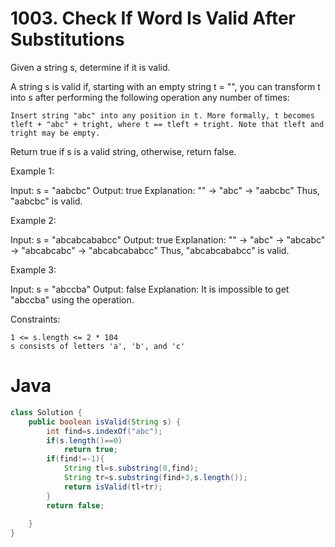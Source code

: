 # 1003. Check If Word Is Valid After Substitutions

Given a string s, determine if it is valid.

A string s is valid if, starting with an empty string t = "", you can transform t into s after performing the following operation any number of times:

    Insert string "abc" into any position in t. More formally, t becomes tleft + "abc" + tright, where t == tleft + tright. Note that tleft and tright may be empty.

Return true if s is a valid string, otherwise, return false.

 

Example 1:

Input: s = "aabcbc"
Output: true
Explanation:
"" -> "abc" -> "aabcbc"
Thus, "aabcbc" is valid.

Example 2:

Input: s = "abcabcababcc"
Output: true
Explanation:
"" -> "abc" -> "abcabc" -> "abcabcabc" -> "abcabcababcc"
Thus, "abcabcababcc" is valid.

Example 3:

Input: s = "abccba"
Output: false
Explanation: It is impossible to get "abccba" using the operation.

 

Constraints:

    1 <= s.length <= 2 * 104
    s consists of letters 'a', 'b', and 'c'

# Java
```java
class Solution {
    public boolean isValid(String s) {
        int find=s.indexOf("abc");
        if(s.length()==0)
            return true;
        if(find!=-1){
            String tl=s.substring(0,find);
            String tr=s.substring(find+3,s.length());
            return isValid(tl+tr);
        }
        return false;
        
    }
}
```
